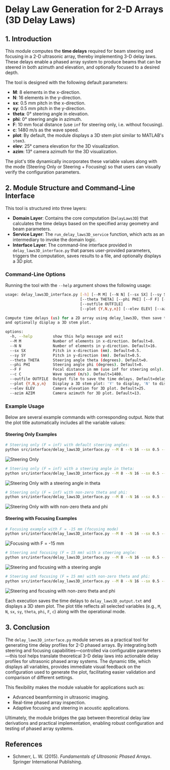 # **Delay Law Generation for 2-D Arrays (3D Delay Laws)**

## 1. Introduction

This module computes the **time delays** required for beam steering and focusing in a 2-D ultrasonic array, thereby implementing 3-D delay laws. These delays enable a phased array system to produce beams that can be steered in both azimuth and elevation, and optionally focused to a desired depth.

The tool is designed with the following default parameters:

- **M**: 8 elements in the x-direction.
- **N**: 16 elements in the y-direction.
- **sx**: 0.5 mm pitch in the x-direction.
- **sy**: 0.5 mm pitch in the y-direction.
- **theta**: 0° steering angle in elevation.
- **phi**: 0° steering angle in azimuth.
- **F**: 10 mm focal distance (use `inf` for steering only, i.e. without focusing).
- **c**: 1480 m/s as the wave speed.
- **plot**: By default, the module displays a 3D stem plot similar to MATLAB's `stem3`.
- **elev**: 25° camera elevation for the 3D visualization.
- **azim**: 13° camera azimuth for the 3D visualization.

The plot's title dynamically incorporates these variable values along with the mode (Steering Only or Steering + Focusing) so that users can visually verify the configuration parameters.

## 2. Module Structure and Command-Line Interface

This tool is structured into three layers:

- **Domain Layer**: Contains the core computation (`DelayLaws3D`) that calculates the time delays based on the specified array geometry and beam parameters.
- **Service Layer**: The `run_delay_laws3D_service` function, which acts as an intermediary to invoke the domain logic.
- **Interface Layer**: The command-line interface provided in `delay_laws3D_interface.py` that parses user-provided parameters, triggers the computation, saves results to a file, and optionally displays a 3D plot.

### Command-Line Options

Running the tool with the `--help` argument shows the following usage:

```bash
usage: delay_laws3D_interface.py [-h] [--M M] [--N N] [--sx SX] [--sy SY]
                                 [--theta THETA] [--phi PHI] [--F F] [--c C]
                                 [--outfile OUTFILE]
                                 [--plot {Y,N,y,n}] [--elev ELEV] [--azim AZIM]

Compute time delays (us) for a 2D array using delay_laws3D, then save the results
and optionally display a 3D stem plot.

options:
  -h, --help         show this help message and exit
  --M M              Number of elements in x-direction. Default=8.
  --N N              Number of elements in y-direction. Default=16.
  --sx SX            Pitch in x-direction (mm). Default=0.5.
  --sy SY            Pitch in y-direction (mm). Default=0.5.
  --theta THETA      Steering angle theta (degrees). Default=0.
  --phi PHI          Steering angle phi (degrees). Default=0.
  --F F              Focal distance in mm (use inf for steering only). Default=10.
  --c C              Wave speed (m/s). Default=1480.
  --outfile OUTFILE  Output file to save the time delays. Default=delay_laws3D_output.txt
  --plot {Y,N,y,n}   Display a 3D stem plot: 'Y' to display, 'N' to disable. Default=Y.
  --elev ELEV        Camera elevation for 3D plot. Default=25.
  --azim AZIM        Camera azimuth for 3D plot. Default=13.
```

### Example Usage

Below are several example commands with corresponding output. Note that the plot title automatically includes all the variable values:

#### Steering Only Examples

```bash
# Steering only (F = inf) with default steering angles:
python src/interface/delay_laws3D_interface.py --M 8 --N 16 --sx 0.5 --sy 0.5 --theta 0 --phi 0 --F inf --c 1480 --plot Y --elev 25 --azim 13
```

![Steering Only](../../examples/figures/Delay_Laws_3D-Steering_Only.png)

```bash
# Steering only (F = inf) with a steering angle in theta:
python src/interface/delay_laws3D_interface.py --M 8 --N 16 --sx 0.5 --sy 0.5 --theta 20 --phi 0 --F inf --c 1480 --plot Y --elev 25 --azim 13
```

![Steering Only with a steering angle in theta](../../examples/figures/Delay_Laws_3D-Steering_Only_theta20.png)

```bash
# Steering only (F = inf) with non-zero theta and phi:
python src/interface/delay_laws3D_interface.py --M 8 --N 16 --sx 0.5 --sy 0.5 --theta 20 --phi 45 --F inf --c 1480 --plot Y --elev 25 --azim 13
```

![Steering Only with with non-zero theta and phi](../../examples/figures/Delay_Laws_3D-Steering_w_Focusing_F15_theta20_phi45.png)

#### Steering with Focusing Examples

```bash
# Focusing example with F = -15 mm (focusing mode)
python src/interface/delay_laws3D_interface.py --M 8 --N 16 --sx 0.5 --sy 0.5 --theta 0 --phi 0 --F -15 --c 1480 --plot Y --elev 25 --azim 13
```

![Focusing with F = -15 mm](../../examples/figures/Delay_Laws_3D-Steering_w_Focusing_F15.png)

```bash
# Steering and focusing (F = 15 mm) with a steering angle:
python src/interface/delay_laws3D_interface.py --M 8 --N 16 --sx 0.5 --sy 0.5 --theta 20 --phi 0 --F 15 --c 1480 --plot Y --elev 25 --azim 13
```

![Steering and focusing with a steering angle](../../examples/figures/Delay_Laws_3D-Steering_w_Focusing_F15_theta20.png)

```bash
# Steering and focusing (F = 15 mm) with non-zero theta and phi:
python src/interface/delay_laws3D_interface.py --M 8 --N 16 --sx 0.5 --sy 0.5 --theta 20 --phi 45 --F 15 --c 1480 --plot Y --elev 25 --azim 13
```

![Steering and focusing with non-zero theta and phi](../../examples/figures/Delay_Laws_3D-Steering_w_Focusing_F15_theta20_phi45.png)

Each execution saves the time delays to `delay_laws3D_output.txt` and displays a 3D stem plot. The plot title reflects all selected variables (e.g., `M`, `N`, `sx`, `sy`, `theta`, `phi`, `F`, `c`) along with the operational mode.

## 3. Conclusion

The `delay_laws3D_interface.py` module serves as a practical tool for generating time delay profiles for 2-D phased arrays. By integrating both steering and focusing capabilities—controlled via configurable parameters—this tool helps translate theoretical 3-D delay laws into actionable delay profiles for ultrasonic phased array systems. The dynamic title, which displays all variables, provides immediate visual feedback on the configuration used to generate the plot, facilitating easier validation and comparison of different settings.

This flexibility makes the module valuable for applications such as:

- Advanced beamforming in ultrasonic imaging.
- Real-time phased array inspection.
- Adaptive focusing and steering in acoustic applications.

Ultimately, the module bridges the gap between theoretical delay law derivations and practical implementation, enabling robust configuration and testing of phased array systems.

## References

- Schmerr, L. W. (2015). *Fundamentals of Ultrasonic Phased Arrays*. Springer International Publishing.
